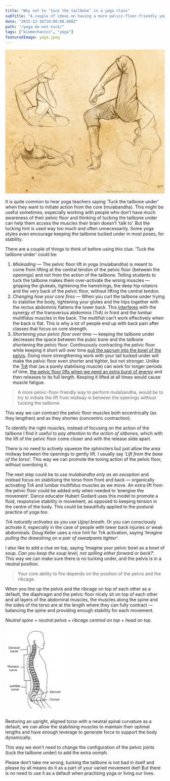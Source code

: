 ```yaml
---
title: "Why not to ‘tuck the tailbone’ in a yoga class"
subTitle: "A couple of ideas on having a more pelvic-floor-friendly yoga practice"
date: "2015-12-16T10:00:00.000Z"
path: "/yoga-do-not-tuck/"
tags: ["biomechanics", "yoga"]
featuredImage: yoga.jpeg
---
```


![Sketches of people doing yoga poses](yoga.jpeg)

It is quite common to hear yoga teachers saying ‘Tuck the tailbone under’ when they want to initiate action from the core (mulabandha). This might be useful sometimes, especially working with people who don’t have much awareness of their pelvic floor and thinking of tucking the tailbone under can help them access the muscles their brain doesn’t ‘talk to’. But the tucking hint is used way too much and often unnecessarily. Some yoga styles even encourage keeping the tailbone tucked under in most poses, for stability.

There are a couple of things to think of before using this clue. ‘Tuck the tailbone under’ could be:

1. *Misleading* — The pelvic floor lift in yoga (mulabandha) is meant to come from lifting at the central tendon of the pelvic floor (between the openings) and not from the action of the tailbone. Telling students to tuck the tailbone makes them over-activate the wrong muscles — gripping the gluteals, tightening the hamstrings, the deep hip rotators and the very back of the pelvic floor, without lifting the central tendon.
2. *Changing how your core fires* — When you curl the tailbone under trying to stabilise the body, tightening your glutes and the hips together with the rectus abdominis flattens the lower back. This [interferes](http://alinenewton.com/pdf-articles/core.htm) with the synergy of the transversus abdominis (TrA) in front and the lumbar multifidus muscles in the back. The multifidi can’t work effectively when the back is flat. This is why a lot of people end up with back pain after classes that focus on core strength.
3. *Shortening your pelvic floor over time* — keeping the tailbone under decreases the space between the pubic bone and the tailbone shortening the pelvic floor. Continuously contracting the pelvic floor while keeping it short will over time [pull the sacrum into the bowl of the pelvis](http://mamasweat.blogspot.co.uk/2010/05/pelvic-floor-party-kegels-are-not.html). Doing more strengthening work with your tail tucked under will make the pelvic floor even shorter and tighter, but not stronger. Unlike the [TrA](http://alinenewton.com/pdf-articles/core.htm) that (as a purely stabilising muscle) can work for longer periods of time, [the pelvic floor lifts when we need an extra burst of energy](http://www.somatics.de/Godard/ReadingBodyInDance.pdf) and then releases to its full length. Keeping it lifted at all times would cause muscle fatigue.

> A more pelvic-floor-friendly way to perform mulabandha, would be to try to initiate the lift from midway in between the openings without tucking the tailbone.

This way we can contract the pelvic floor muscles both eccentrically (as they lengthen) and as they shorten (concentric contraction).

To identify the right muscles, instead of focusing on the action of the tailbone I find it useful to *pay attention to the action of sitbones*, which with the lift of the pelvic floor come closer and with the release slide apart.

There is no need to actively squeeze the sphincters but just allow the area midway between the openings to gently lift. I usually say ‘*Lift from the base of the torso*’. This way we can promote the toning action of the pelvic floor, without overdoing it.

The next step could be to *use mulabandha only as an exception* and instead focus on stabilising the torso from front and back — organically activating TrA and lumbar multifidus muscles as we move. An extra lift from the pelvic floor could be added only when needed to ‘energise the movement’. Dance educator Hubert Godard uses this model to promote a fluid, responsive stability in movement, as opposed to keeping tension in the centre of the body. This could be beautifully applied to the postural practice of yoga too.

*TrA naturally activates as you use Ujjayi breath*. Or you can consciously activate it, especially in the case of people with lower back injuries or weak abdominals. Doug Keller uses a nice hint for TrA activation, saying ‘*Imagine pulling the drawstring on a pair of sweatpants tighter*’.

I also like to add a clue on top, saying ‘Imagine your pelvic bowl as a bowl of soup. *Can you keep the soup level, not spilling either forward or back?*’. This way we can make sure there is no tucking under, and the pelvis is in a neutral position.

> Your core ability to fire depends on the position of the pelvis and the ribcage.

When you line up the pelvis and the ribcage on top of each other as a default, the diaphragm and the pelvic floor nicely sit on top of each other and all layers of the abdominal muscles, the muscles along the spine and the sides of the torso are at the length where they can fully contract — balancing the spine and providing enough stability for each movement.

*Neutral spine = neutral pelvis + ribcage centred on top + head on top.*

![Sketches of people doing yoga poses](neutral-spine.jpeg)

Restoring an upright, aligned torso with a neutral spinal curvature as a default, we can allow the stabilising muscles to maintain their optimal lengths and have enough leverage to generate force to support the body dynamically.

This way we won’t need to change the configuration of the pelvic joints (tuck the tailbone under) to add the extra oomph.

Please don’t take me wrong, tucking the tailbone is not bad in itself and please by all means do it as a part of your varied movement diet! But there is no need to use it as a default when practising yoga or living our lives.